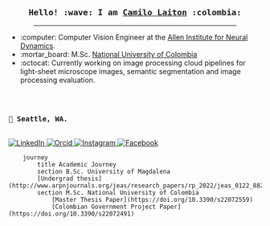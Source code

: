 <h3 align="center">
    <samp>  Hello! :wave: I am
            <b><a target="_blank" href="https://camilolaiton.github.io/portfolio/">Camilo Laiton</a></b>
    :colombia:
    </samp>
</h3>

<hr style="text-align:center;margin-left:10%;margin-right:10%">

<p align="center">

  <samp style="font-weight:550;font-style: italic">
    <ul>
        <li> :computer: Computer Vision Engineer at the <a href="https://alleninstitute.org/division/neural-dynamics/">Allen Institute for Neural Dynamics</a>.</li>
        <li> :mortar_board: M.Sc. <a href="https://medellin.unal.edu.co/">National University of Colombia</a></li>
        <li> :octocat: Currently working on image processing cloud pipelines for light-sheet microscope images, semantic segmentation and image processing evaluation.</li>
    </ul>
  </samp><br>
  
  <samp style="font-weight:550"><br>:city_sunset: Seattle, WA.</samp><br><br>

  <a href="https://www.linkedin.com/in/camilolaiton" target="_blank">
    <img src="https://img.shields.io/badge/linkedin-%230077B5.svg?&style=for-the-badge&logo=linkedin&logoColor=white" alt="LinkedIn"/>
  </a>
  <a href="https://orcid.org/0000-0001-8488-8753" target="_blank">
    <img src="https://img.shields.io/badge/orcid-%231877F2.svg?&style=for-the-badge&logo=orcid&logoColor=white&color=green" alt="Orcid"/>
  </a>
  <a href="https://instagram.com/camilo_laiton" target="_blank">
    <img src="https://img.shields.io/badge/instagram-%23E4405F.svg?&style=for-the-badge&logo=instagram&logoColor=white" alt="Instagram"/>
  </a>
  <a href="https://www.facebook.com/laitoncamilo" target="_blank">
    <img src="https://img.shields.io/badge/facebook-%231877F2.svg?&style=for-the-badge&logo=facebook&logoColor=white&color=blue" alt="Facebook"/>
  </a>
</p>

```mermaid
	journey
		title Academic Journey
		section B.Sc. University of Magdalena
		[Undergrad thesis](http://www.arpnjournals.org/jeas/research_papers/rp_2022/jeas_0122_8822.pdf)
		section M.Sc. National University of Colombia
			[Master Thesis Paper](https://doi.org/10.3390/s22072559)
			[Colombian Government Project Paper](https://doi.org/10.3390/s22072491)
```